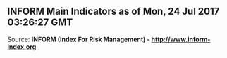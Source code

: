 ## INFORM Main Indicators as of Mon, 24 Jul 2017 03:26:27 GMT

Source: **INFORM (Index For Risk Management) - http://www.inform-index.org**